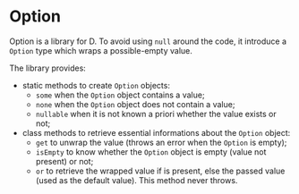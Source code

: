 # Option
Option is a library for D. To avoid using `null` around the code, it introduce a `Option` type which wraps a possible-empty value.

The library provides:
- static methods to create `Option` objects:
   - `some` when the `Option` object contains a value;
   - `none` when the `Option` object does not contain a value;
   - `nullable` when it is not known a priori whether the value exists or not;
- class methods to retrieve essential informations about the `Option` object:
   - `get` to unwrap the value (throws an error when the `Option` is empty);
   - `isEmpty` to know whether the `Option` object is empty (value not present) or not;
   - `or` to retrieve the wrapped value if is present, else the passed value (used as the default value). This method never throws.

